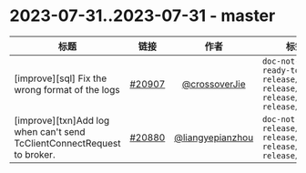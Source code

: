 # 2023-07-31..2023-07-31 - master
| 标题 | 链接 | 作者 | 标签 |
| - | :--: | :--: | - |
| [improve][sql] Fix the wrong format of the logs | [#20907](https://github.com/apache/pulsar/pull/20907) | [@crossoverJie](https://github.com/crossoverJie) | `doc-not-needed` `ready-to-test` `release/2.9.5` `release/3.0.2` `release/2.11.3` `release/2.10.6`  | 
| [improve][txn]Add log when can't send TcClientConnectRequest to broker. | [#20880](https://github.com/apache/pulsar/pull/20880) | [@liangyepianzhou](https://github.com/liangyepianzhou) | `doc-not-needed` `release/2.8.5` `release/2.9.5` `release/2.11.3` `release/2.10.6`  | 
